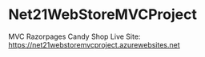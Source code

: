 # Net21WebStoreMVCProject
MVC Razorpages Candy Shop
Live Site: https://net21webstoremvcproject.azurewebsites.net

